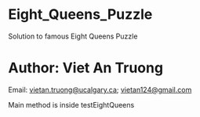 # Eight_Queens_Puzzle
Solution to famous Eight Queens Puzzle

# Author: Viet An Truong

Email: vietan.truong@ucalgary.ca; vietan124@gmail.com

Main method is inside testEightQueens
